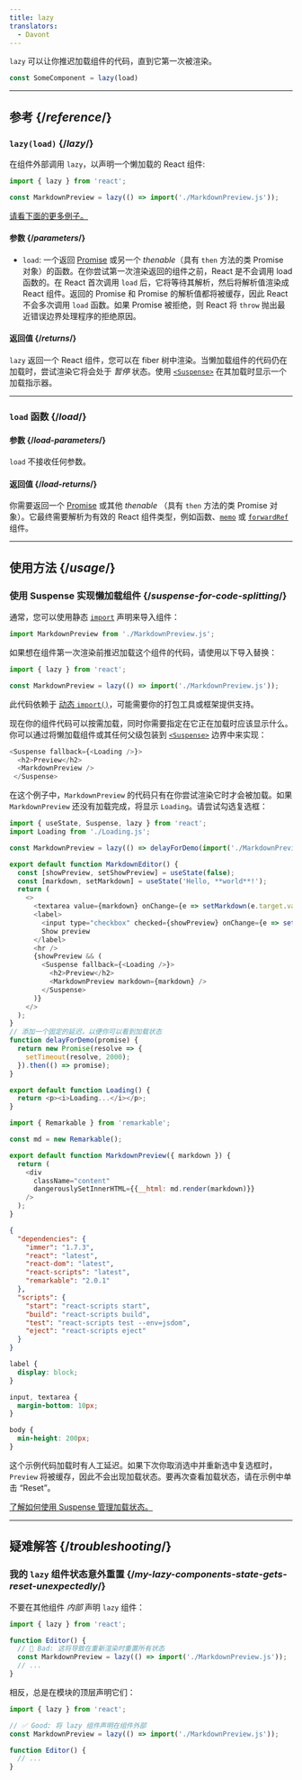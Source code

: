 ```yaml
---
title: lazy
translators:
  - Davont
---
```


<Intro>

`lazy` 可以让你推迟加载组件的代码，直到它第一次被渲染。

```js
const SomeComponent = lazy(load)
```

</Intro>

<InlineToc />

---

## 参考 {/*reference*/}

### `lazy(load)` {/*lazy*/}

在组件外部调用 `lazy`，以声明一个懒加载的 React 组件:

```js
import { lazy } from 'react';

const MarkdownPreview = lazy(() => import('./MarkdownPreview.js'));
```

[请看下面的更多例子。](#usage)

#### 参数 {/*parameters*/}

* `load`: 一个返回 [Promise](https://developer.mozilla.org/zh-CN/docs/Web/JavaScript/Reference/Global_Objects/Promise) 或另一个 *thenable*（具有 `then` 方法的类 Promise 对象）的函数。在你尝试第一次渲染返回的组件之前，React 是不会调用 load 函数的。在 React 首次调用 `load` 后，它将等待其解析，然后将解析值渲染成 React 组件。返回的 Promise 和 Promise 的解析值都将被缓存，因此 React 不会多次调用 `load` 函数。如果 Promise 被拒绝，则 React 将 `throw` 抛出最近错误边界处理程序的拒绝原因。

#### 返回值 {/*returns*/}

`lazy` 返回一个 React 组件，您可以在 fiber 树中渲染。当懒加载组件的代码仍在加载时，尝试渲染它将会处于 *暂停* 状态。使用 [`<Suspense>`](/reference/react/Suspense) 在其加载时显示一个加载指示器。

---

### `load` 函数 {/*load*/}

#### 参数 {/*load-parameters*/}

`load` 不接收任何参数。

#### 返回值 {/*load-returns*/}

你需要返回一个 [Promise](https://developer.mozilla.org/en-US/docs/Web/JavaScript/Reference/Global_Objects/Promise) 或其他 *thenable* （具有 `then` 方法的类 Promise 对象）。它最终需要解析为有效的 React 组件类型，例如函数、[`memo`](/reference/react/memo) 或 [`forwardRef`](/reference/react/forwardRef) 组件。

---

## 使用方法 {/*usage*/}

### 使用 Suspense 实现懒加载组件 {/*suspense-for-code-splitting*/}

通常，您可以使用静态 [`import`](https://developer.mozilla.org/en-US/docs/Web/JavaScript/Reference/Statements/import) 声明来导入组件：

```js
import MarkdownPreview from './MarkdownPreview.js';
```
如果想在组件第一次渲染前推迟加载这个组件的代码，请使用以下导入替换：

```js
import { lazy } from 'react';

const MarkdownPreview = lazy(() => import('./MarkdownPreview.js'));
```
此代码依赖于 [动态 `import()`](https://developer.mozilla.org/en-US/docs/Web/JavaScript/Reference/Operators/import)，可能需要你的打包工具或框架提供支持。

现在你的组件代码可以按需加载，同时你需要指定在它正在加载时应该显示什么。你可以通过将懒加载组件或其任何父级包装到 [`<Suspense>`](/reference/react/Suspense) 边界中来实现：

```js {1,4}
<Suspense fallback={<Loading />}>
  <h2>Preview</h2>
  <MarkdownPreview />
 </Suspense>
```

在这个例子中，`MarkdownPreview` 的代码只有在你尝试渲染它时才会被加载。如果 `MarkdownPreview` 还没有加载完成，将显示 `Loading`。请尝试勾选复选框：

<Sandpack>

```js App.js
import { useState, Suspense, lazy } from 'react';
import Loading from './Loading.js';

const MarkdownPreview = lazy(() => delayForDemo(import('./MarkdownPreview.js')));

export default function MarkdownEditor() {
  const [showPreview, setShowPreview] = useState(false);
  const [markdown, setMarkdown] = useState('Hello, **world**!');
  return (
    <>
      <textarea value={markdown} onChange={e => setMarkdown(e.target.value)} />
      <label>
        <input type="checkbox" checked={showPreview} onChange={e => setShowPreview(e.target.checked)} />
        Show preview
      </label>
      <hr />
      {showPreview && (
        <Suspense fallback={<Loading />}>
          <h2>Preview</h2>
          <MarkdownPreview markdown={markdown} />
        </Suspense>
      )}
    </>
  );
}
// 添加一个固定的延迟，以便你可以看到加载状态
function delayForDemo(promise) {
  return new Promise(resolve => {
    setTimeout(resolve, 2000);
  }).then(() => promise);
}
```

```js Loading.js
export default function Loading() {
  return <p><i>Loading...</i></p>;
}
```

```js MarkdownPreview.js
import { Remarkable } from 'remarkable';

const md = new Remarkable();

export default function MarkdownPreview({ markdown }) {
  return (
    <div
      className="content"
      dangerouslySetInnerHTML={{__html: md.render(markdown)}}
    />
  );
}
```

```json package.json hidden
{
  "dependencies": {
    "immer": "1.7.3",
    "react": "latest",
    "react-dom": "latest",
    "react-scripts": "latest",
    "remarkable": "2.0.1"
  },
  "scripts": {
    "start": "react-scripts start",
    "build": "react-scripts build",
    "test": "react-scripts test --env=jsdom",
    "eject": "react-scripts eject"
  }
}
```

```css
label {
  display: block;
}

input, textarea {
  margin-bottom: 10px;
}

body {
  min-height: 200px;
}
```

</Sandpack>

这个示例代码加载时有人工延迟。如果下次你取消选中并重新选中复选框时，`Preview` 将被缓存，因此不会出现加载状态。要再次查看加载状态，请在示例中单击 “Reset”。

[了解如何使用 Suspense 管理加载状态。](/reference/react/Suspense)

---

## 疑难解答 {/*troubleshooting*/}

### 我的 `lazy` 组件状态意外重置 {/*my-lazy-components-state-gets-reset-unexpectedly*/}

不要在其他组件 *内部* 声明 `lazy` 组件：

```js {4-5}
import { lazy } from 'react';

function Editor() {
  // 🔴 Bad: 这将导致在重新渲染时重置所有状态
  const MarkdownPreview = lazy(() => import('./MarkdownPreview.js'));
  // ...
}
```
相反，总是在模块的顶层声明它们：

```js {3-4}
import { lazy } from 'react';

// ✅ Good: 将 lazy 组件声明在组件外部
const MarkdownPreview = lazy(() => import('./MarkdownPreview.js'));

function Editor() {
  // ...
}
```
